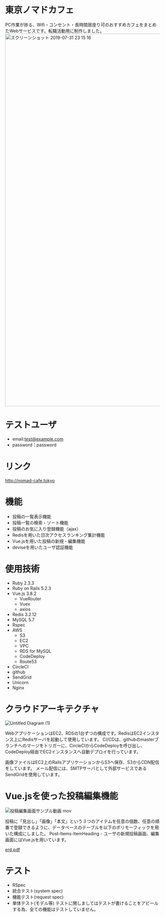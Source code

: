 # 東京ノマドカフェ
PC作業が捗る、Wifi・コンセント・長時間居座り可のおすすめカフェをまとめたWebサービスです。転職活動用に制作しました。
<img width="1210" alt="スクリーンショット 2019-07-31 23 15 16" src="https://user-images.githubusercontent.com/40624966/62219405-3c2f5e80-b3e9-11e9-838a-cb5118fb2e39.png">


# テストユーザ
- email:test@example.com
- password：password

# リンク
http://nomad-cafe.tokyo

# 機能
- 投稿の一覧表示機能
- 投稿一覧の検索・ソート機能
- 投稿のお気に入り登録機能（ajax）
- Redisを用いた日次アクセスランキング集計機能
- Vue.jsを用いた投稿の新規・編集機能
- deviseを用いたユーザ認証機能

# 使用技術
- Ruby 2.3.3
- Ruby on Rails 5.2.3
- Vue.js 3.8.2
  - VueRouter
  - Vuex
  - axios
- Redis 3.2.12
- MySQL 5.7
- Rspec
- AWS
  - S3
  - EC2
  - VPC
  - RDS for MySQL
  - CodeDeploy
  - Route53
- CircleCI
- github
- SendGrid
- Unicorn
- Nginx

# クラウドアーキテクチャ
![Untitled Diagram (1)](https://user-images.githubusercontent.com/40624966/62220185-97ae1c00-b3ea-11e9-9f9a-a43b9354a071.png)

WebアプリケーションはEC2、RDSの1台ずつの構成です。RedisはEC2インスタンス上にRedisサーバを起動して使用しています。
CI/CDは、githubのmasterブランチへのマージをトリガーに、CircleCIからCodeDeployを呼び出し、CodeDeploy経由でEC2インスタンスへ自動デプロイを行っています。

画像ファイルはEC2上のRailsアプリケーションからS3へ保存、S3からCDN配信をしています。
メール配信には、SMTPサーバとして外部サービスであるSendGridを使用しています。

# Vue.jsを使った投稿編集機能
![投稿編集画面サンプル動画 mov](https://user-images.githubusercontent.com/40624966/62218655-d8f0fc80-b3e7-11e9-93dc-3bf56d9fb568.gif)

投稿に「見出し」「画像」「本文」という３つのアイテムを任意の個数、任意の順番で登録できるように、データベースのテーブルを以下のポリモーフィックを用いた構成にしました。
Post-Items-ItemHeading
          -
ユーザの新規投稿画面、編集画面にはVue.jsを用いています。

[erd.pdf](https://github.com/ryofu1210/nomad_cafe_rails_app_v2/files/3452478/erd.pdf)

# テスト
- RSpec
- 統合テスト(system spec)
- 機能テスト(request spec)
- 単体テスト(モデル等)
テストに関しましてはテストが書けることをアピールする為、全ての機能はテストしていません。

